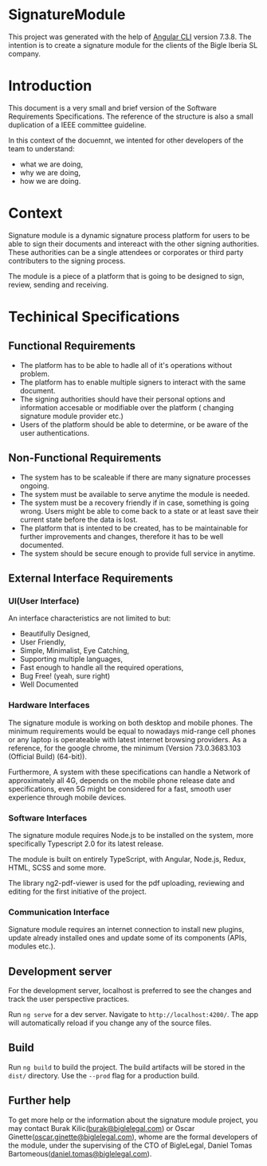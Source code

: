 # SignatureModule

This project was generated with the help of [Angular CLI](https://github.com/angular/angular-cli) version 7.3.8. The intention is to create a signature module for the clients of the Bigle Iberia SL company.

# Introduction

This document is a very small and brief version of the Software Requirements Specifications. The reference of the structure is also a small duplication of a IEEE committee guideline.

In this context of the docuemnt, we intented for other developers of the team to understand:

* what we are doing,
* why we are doing,
* how we are doing.

# Context

Signature module is a dynamic signature process platform for users to be able to sign their documents and intereact with the other signing authorities. These authorities can be a single attendees or corporates or third party contributers to the signing process.

The module is a piece of a platform that is going to be designed to sign, review, sending and receiving.


# Techinical Specifications

## Functional Requirements

* The platform has to be able to hadle all of it's operations without problem.
* The platform has to enable multiple signers to interact with the same document.
* The signing authorities should have their personal options and information accesable or modifiable over the platform ( changing signature module provider etc.) 
* Users of the platform should be able to determine, or be aware of the user authentications.

## Non-Functional Requirements

* The system has to be scaleable if there are many signature processes ongoing.
* The system must be available to serve anytime the module is needed.
* The system must be a recovery friendly if in case, something is going wrong. Users might be able to come back to a state or at least save their current state before the data is lost.
* The platform that is intented to be created, has to be maintainable for further improvements and changes, therefore it has to be well documented.
* The system should be secure enough to provide full service in anytime.

## External Interface Requirements

### UI(User Interface)

An interface characteristics are not limited to but: 

* Beautifully Designed, 
* User Friendly,
* Simple, Minimalist, Eye Catching,
* Supporting multiple languages,
* Fast enough to handle all the required operations,
* Bug Free! (yeah, sure right)
* Well Documented

### Hardware Interfaces

The signature module is working on both desktop and mobile phones. The minimum requirements would be equal to nowadays mid-range cell phones or any laptop is operateable with latest internet browsing providers. As a reference, for the google chrome, the minimum (Version 73.0.3683.103 (Official Build) (64-bit)).

Furthermore,  A system with these specifications can handle a Network of approximately all 4G, depends on the mobile phone release date and specifications, even 5G might be considered for a fast, smooth user experience through mobile devices.

### Software Interfaces

The signature module requires Node.js to be installed on the system, more specifically Typescript 2.0 for its latest release. 

The module is built on entirely TypeScript, with Angular, Node.js, Redux, HTML, SCSS and some more. 

The library ng2-pdf-viewer is used for the pdf uploading, reviewing and editing for the first initiative of the project. 


### Communication Interface

Signature module requires an internet connection to install new plugins, update already installed ones and update some of its components (APIs, modules etc.).

## Development server

For the development server, localhost is preferred to see the changes and track the user perspective practices. 

Run `ng serve` for a dev server. Navigate to `http://localhost:4200/`. The app will automatically reload if you change any of the source files.

## Build

Run `ng build` to build the project. The build artifacts will be stored in the `dist/` directory. Use the `--prod` flag for a production build.

## Further help

To get more help or the information about the signature module project, you may contact Burak Kilic(burak@biglelegal.com) or Oscar Ginette(oscar.ginette@biglelegal.com), whome are the formal developers of the module, under the supervising of the CTO of BigleLegal, Daniel Tomas Bartomeous(daniel.tomas@biglelegal.com). 

